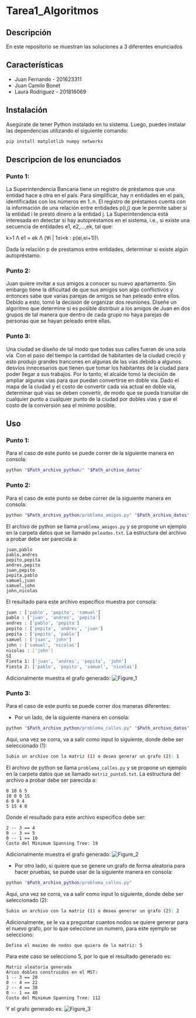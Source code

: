 # Tarea1_Algoritmos


## Descripción

En este repositorio se muestran las soluciones a 3 diferentes enunciados

## Características

- Juan Fernando - 201623311
- Juan Camilo Bonet
- Laura Rodriguez - 201816069

## Instalación

Asegúrate de tener Python instalado en tu sistema. Luego, puedes instalar las dependencias utilizando el siguiente comando:

```bash
pip install matplotlib numpy networkx
```

## Descripcion de los enunciados

### Punto 1:
La Superintendencia Bancaria tiene un registro de préstamos que una entidad hace a otra en el país. Para simplificar, hay n entidades en el país, identificadas con los números en 1..n. El registro de préstamos cuenta con la información de una relación entre entidades p(i,j) que le permite saber si la entidad i le prestó dinero a la entidad j. La Superintendencia está interesada en detectar si hay autopréstamos en el sistema, i.e., si existe una secuencia de entidades e1, e2,…,ek, tal que:

k>1 Λ e1 = ek Λ (∀i | 1≤i<k : p(ei,ei+1))\

Dada la relación p de prestamos entre entidades, determinar si existe algún autopréstamo.

### Punto 2:

Juan quiere invitar a sus amigos a conocer su nuevo apartamento. Sin embargo tiene la dificultad de que sus amigos son algo conflictivos y entonces sabe que varias parejas de amigos se han peleado entre ellos. Debido a esto, tomó la decisión de organizar dos reuniones. Diseñe un algoritmo que determine si es posible distribuir a los amigos de Juan en dos grupos de tal manera que dentro de cada grupo no haya parejas de personas que se hayan peleado entre ellas.

### Punto 3:

Una ciudad se diseño de tal modo que todas sus calles fueran de una sola vía. Con el paso del tiempo la cantidad de habitantes de la ciudad creció y esto produjo grandes trancones en algunas de las vias debido a algunos desvíos innecesarios que tienen que tomar los habitantes de la ciudad para poder llegar a sus trabajos. Por lo tanto, el alcalde tomó la decisión de ampliar algunas vias para que puedan convertirse en doble via. Dado el mapa de la ciudad y el costo de convertir cada via actual en doble via, determinar qué vias se deben convertir, de modo que se pueda transitar de cualquier punto a cualquier punto de la ciudad por dobles vias y que el costo de la conversión sea el mínimo posible.

## Uso

### Punto 1:

Para el caso de este punto se puede correr de la siguiente manera en consola:
```bash
python "$Path_archivo_python/" "$Path_archivo_datos"
```

### Punto 2:

Para el caso de este punto se debe correr de la siguiente manera en consola:
```bash
python "$Path_archivo_python/problema_amigos.py" "$Path_archivo_datos"
```

El archivo de python se llama ```problema_amigos.py``` y se propone un ejemplo en la carpeta datos que se llamado ```peleados.txt```. La estructura del archivo a probar debe ser parecida a:

```
juan,pablo
pablo,andres
pepito,pepita
andres,pepito
juan,pepito
pepita,pablo
samuel,juan
samuel,john
john,nicolas
```

El resultado para este archivo especifico muestra por consola:

```bash
juan : ['pablo', 'pepito', 'samuel']
pablo : ['juan', 'andres', 'pepita']
andres : ['pablo', 'pepito']
pepito : ['pepita', 'andres', 'juan']
pepita : ['pepito', 'pablo']
samuel : ['juan', 'john']
john : ['samuel', 'nicolas']
nicolas : ['john']
SI
Fiesta 1: ['juan', 'andres', 'pepita', 'john']
Fiesta 2: ['pablo', 'pepito', 'samuel', 'nicolas']
```
Adicionalmente muestra el grafo generado:
![Figure_1](https://github.com/larodriguez22/Tarea1_Algoritmos/assets/53947800/01fd8258-d536-426a-a82a-c1396d4020f3)

### Punto 3:
Para el caso de este punto se puede correr dos maneras diferentes:
- Por un lado, de la siguiente manera en consola:
```bash
python "$Path_archivo_python/problema_calles.py" "$Path_archivo_datos"
```
Aqui, una vez se corra, va a salir como input lo siguiente, donde debe ser seleccionado (1):
```bash
Subio un archivo con la matriz (1) o desea generar un grafo (2): 1
```
El archivo de python se llama ```problema_calles.py``` y se propone un ejemplo en la carpeta datos que se llamado ```matriz_punto5.txt```. La estructura del archivo a probar debe ser parecida a:
```
0 10 6 5
10 0 0 15
6 0 0 4
5 15 4 0
```
Donde el resultado para este archivo especifico debe ser:

```
2 -- 3 == 4
0 -- 3 == 5
0 -- 1 == 10
Costo del Minimum Spanning Tree: 19
```
Adicionalmente muestra el grafo generado:
![Figure_2](https://github.com/larodriguez22/Tarea1_Algoritmos/assets/53947800/81963110-82f3-4ae1-b8ad-0bb641456d2b)

- Por otro lado, si quiere que se genere un grafo de forma aleatoria para hacer pruebas, se puede usar de la siguiente manera en consola:
```bash
python "$Path_archivo_python/problema_calles.py"
```
Aqui, una vez se corra, va a salir como input lo siguiente, donde debe ser seleccionado (2):
```bash
Subio un archivo con la matriz (1) o desea generar un grafo (2): 2
```
Adicionalmente, se le va a preguntar cuantos nodos se quiere generar para el nuevo grafo, por lo que seleccione un numero, para este ejemplo se selecciono:
```
Defina el maximo de nodos que quiera de la matriz: 5
```
Para este caso se selecciono 5, por lo que el resultado generado es:
```
Matriz aleatoria generada
Arcos dobles construidos en el MST:
1 -- 3 == 20
0 -- 4 == 22
2 -- 4 == 30
0 -- 1 == 40
Costo del Minimum Spanning Tree: 112
```
Y el grafo generado es:
![Figure_3](https://github.com/larodriguez22/Tarea1_Algoritmos/assets/53947800/cf3a89cc-2c42-40e2-8a0c-faf8373f1c03)
